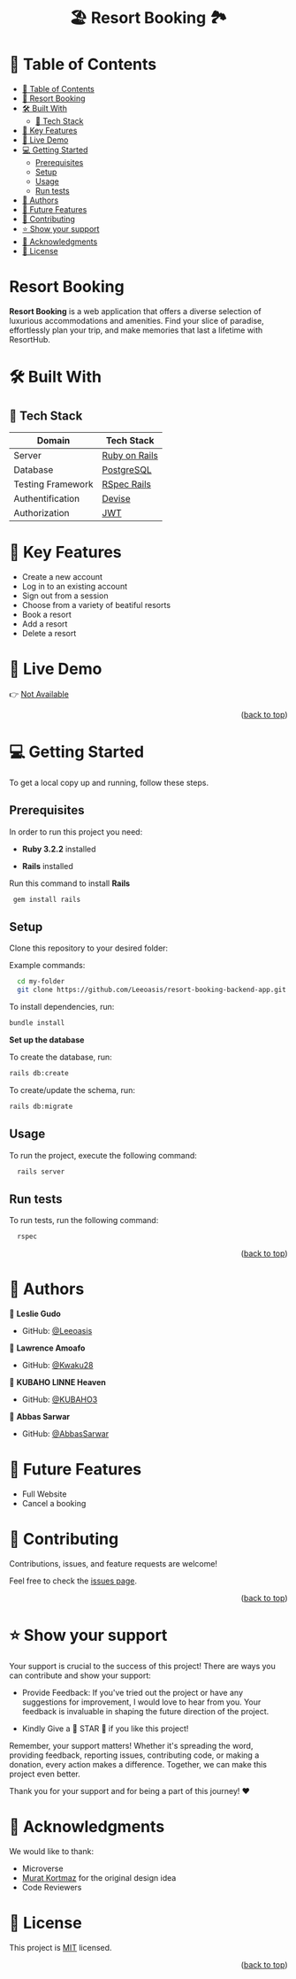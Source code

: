 <a name="readme-top"></a>

<div align="center">
  <h1><b> 🏖 Resort Booking 🏞 </b></h1>
</div>

<!-- TABLE OF CONTENTS -->

# 📗 Table of Contents

- [📗 Table of Contents](#-table-of-contents)
- [💸 Resort Booking ](#-resort-booking-)
- [🛠 Built With ](#-built-with-)
  - [📌 Tech Stack ](#-tech-stack-)
- [🎲 Key Features ](#-key-features-)
- [🚀 Live Demo](#-live-demo-)
- [💻 Getting Started ](#-getting-started-)
  - [Prerequisites](#prerequisites)
  - [Setup](#setup)
  - [Usage](#usage)
  - [Run tests](#run-tests)
- [👥 Authors ](#-authors-)
- [🔭 Future Features ](#-future-features-)
- [🤝 Contributing ](#-contributing-)
- [⭐️ Show your support ](#️-show-your-support-)
- [🙏 Acknowledgments ](#-acknowledgments-)
- [📝 License ](#-license-)

<!-- PROJECT DESCRIPTION -->

# Resort Booking <a name="about-project"></a>

**Resort Booking** is a web application that offers a diverse selection of luxurious accommodations and amenities. Find your slice of paradise, effortlessly plan your trip, and make memories that last a lifetime with ResortHub.


# 🛠 Built With <a name="built-with"></a>

## 📌 Tech Stack <a name="tech-stack"></a>

| Domain | Tech Stack |
|--------|--------|
| Server | <a href="https://rubyonrails.org/">Ruby on Rails</a> |
| Database | <a href="https://www.postgresql.org/">PostgreSQL</a> |
| Testing Framework | <a href="https://github.com/rspec/rspec-rails">RSpec Rails</a> |
| Authentification | <a href="https://github.com/heartcombo/devise#getting-started">Devise</a> |
| Authorization | <a href="https://jwt.io/introduction">JWT</a> | 

<!-- Features -->

# 🎲 Key Features <a name="key-features"></a>

- Create a new account
- Log in to an existing account
- Sign out from a session
- Choose from a variety of beatiful resorts
- Book a resort
- Add a resort
- Delete a resort

# 🚀 Live Demo <a name="live-demo"></a>

👉 [Not Available](https://....)


<p align="right">(<a href="#readme-top">back to top</a>)</p>
<!-- GETTING STARTED -->

# 💻 Getting Started <a name="getting-started"></a>


To get a local copy up and running, follow these steps.

## Prerequisites

In order to run this project you need:

- **Ruby 3.2.2** installed

- **Rails** installed

Run this command to install **Rails**

```sh
 gem install rails
```
## Setup

Clone this repository to your desired folder:

Example commands:

```sh
  cd my-folder
  git clone https://github.com/Leeoasis/resort-booking-backend-app.git
```

To install dependencies, run:

```sh
bundle install
```

**Set up the database** <br>

To create the database, run:

```sh
rails db:create
```
To create/update the schema, run:

```sh
rails db:migrate
```

## Usage

To run the project, execute the following command:

```sh
  rails server
```

## Run tests

To run tests, run the following command:

```sh
  rspec
```

<p align="right">(<a href="#readme-top">back to top</a>)</p>

<!-- AUTHORS -->

# 👥 Authors <a name="authors"></a>

🤑 **Leslie Gudo**

- GitHub: [@Leeoasis](https://github.com/Leeoasis)

🤑 **Lawrence Amoafo**

- GitHub: [@Kwaku28](https://github.com/Kwaku28)

🤑 **KUBAHO LINNE Heaven**

- GitHub: [@KUBAHO3](https://github.com/KUBAHO3)

🤑 **Abbas Sarwar**

- GitHub: [@AbbasSarwar](https://github.com/AbbasSarwar)

<!-- FUTURE FEATURES -->

# 🔭 Future Features <a name="future-features"></a>

  - Full Website
  - Cancel a booking

<!-- CONTRIBUTING -->

# 🤝 Contributing <a name="contributing"></a>

Contributions, issues, and feature requests are welcome!

Feel free to check the [issues page](https://github.com/Leeoasis/resort-booking-backend-app/issues).

<p align="right">(<a href="#readme-top">back to top</a>)</p>

<!-- SUPPORT -->

# ⭐️ Show your support <a name="support"></a>

Your support is crucial to the success of this project! There are ways you can contribute and show your support:

- Provide Feedback: If you've tried out the project or have any suggestions for improvement, I would love to hear from you. Your feedback is invaluable in shaping the future direction of the project.

- Kindly Give a 🌟 STAR 🌟 if you like this project!

Remember, your support matters! Whether it's spreading the word, providing feedback, reporting issues, contributing code, or making a donation, every action makes a difference. Together, we can make this project even better.

Thank you for your support and for being a part of this journey! ❤️

<!-- ACKNOWLEDGEMENTS -->

# 🙏 Acknowledgments <a name="acknowledgements"></a>

We would like to thank: 
- Microverse
- [Murat Kortmaz](https://www.behance.net/gallery/26425031/Vespa-Responsive-Redesign) for the original design idea
- Code Reviewers

<!-- LICENSE -->

# 📝 License <a name="license"></a>

This project is [MIT](./LICENSE) licensed.

<p align="right">(<a href="#readme-top">back to top</a>)</p>